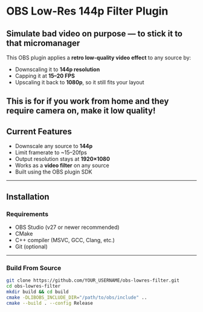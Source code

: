 #  OBS Low-Res 144p Filter Plugin

##  Simulate bad video on purpose — to stick it to that micromanager

This OBS plugin applies a **retro low-quality video effect** to any source by:

- Downscaling it to **144p resolution**
- Capping it at **15–20 FPS**
- Upscaling it back to **1080p**, so it still fits your layout

This is for if you work from home and they require camera on, make it low quality! 
---

## Current Features

- Downscale any source to **144p**
- Limit framerate to ~15–20fps
- Output resolution stays at **1920×1080**
- Works as a **video filter** on any source
- Built using the OBS plugin SDK

---

## Installation

### Requirements

- OBS Studio (v27 or newer recommended)
- CMake
- C++ compiler (MSVC, GCC, Clang, etc.)
- Git (optional)

---

### Build From Source

```bash
git clone https://github.com/YOUR_USERNAME/obs-lowres-filter.git
cd obs-lowres-filter
mkdir build && cd build
cmake -DLIBOBS_INCLUDE_DIR="/path/to/obs/include" ..
cmake --build . --config Release
